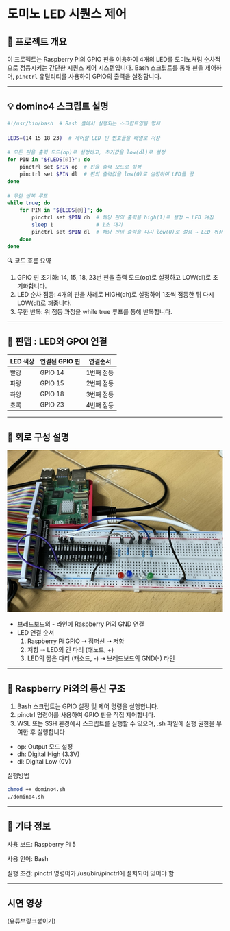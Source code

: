 # 도미노 LED 시퀀스 제어

## 📝 프로젝트 개요
이 프로젝트는 Raspberry Pi의 GPIO 핀을 이용하여 4개의 LED를 도미노처럼 순차적으로 점등시키는 간단한 시퀀스 제어 시스템입니다. Bash 스크립트를 통해 핀을 제어하며, `pinctrl` 유틸리티를 사용하여 GPIO의 출력을 설정합니다.

---

## 💡 domino4 스크립트 설명

```bash
#!/usr/bin/bash  # Bash 셸에서 실행되는 스크립트임을 명시

LEDS=(14 15 18 23)  # 제어할 LED 핀 번호들을 배열로 저장

# 모든 핀을 출력 모드(op)로 설정하고, 초기값을 low(dl)로 설정
for PIN in "${LEDS[@]}"; do
	pinctrl set $PIN op  # 핀을 출력 모드로 설정
	pinctrl set $PIN dl  # 핀의 출력값을 low(0)로 설정하여 LED를 끔
done

# 무한 반복 루프
while true; do
	for PIN in "${LEDS[@]}"; do
		pinctrl set $PIN dh  # 해당 핀의 출력을 high(1)로 설정 → LED 켜짐
		sleep 1              # 1초 대기
		pinctrl set $PIN dl  # 해당 핀의 출력을 다시 low(0)로 설정 → LED 꺼짐
	done
done
```
🔍 코드 흐름 요약
1. GPIO 핀 초기화: 14, 15, 18, 23번 핀을 출력 모드(op)로 설정하고 LOW(dl)로 초기화합니다.
2. LED 순차 점등: 4개의 핀을 차례로 HIGH(dh)로 설정하여 1초씩 점등한 뒤 다시 LOW(dl)로 꺼줍니다.
3. 무한 반복: 위 점등 과정을 while true 루프를 통해 반복합니다.

---

## 🧩 핀맵 : LED와 GPOI 연결

| LED 색상 | 연결된 GPIO 핀 | 연결순서
|----------|----------------|---------
| 빨강     | GPIO 14        | 1번째 점등
| 파랑     | GPIO 15        | 2번째 점등
| 하양     | GPIO 18        | 3번째 점등
| 초록     | GPIO 23        | 4번째 점등

---
## 🔌 회로 구성 설명
![회로 사진](../figure/회로.jpg)

- 브레드보드의 - 라인에 Raspberry Pi의 GND 연결
- LED 연결 순서
  1. Raspberry Pi GPIO ➝ 점퍼선 ➝ 저항 
  2. 저항 ➝ LED의 긴 다리 (애노드, +)
  3. LED의 짧은 다리 (캐소드, -) ➝ 브레드보드의 GND(-) 라인

---
## 🔄 Raspberry Pi와의 통신 구조
1. Bash 스크립트는 GPIO 설정 및 제어 명령을 실행합니다.
2. pinctrl 명령어를 사용하여 GPIO 핀을 직접 제어합니다.
3. WSL 또는 SSH 환경에서 스크립트를 실행할 수 있으며, .sh 파일에 실행 권한을 부여한 후 실행합니다
- op: Output 모드 설정
- dh: Digital High (3.3V)
- dl: Digital Low (0V)

실행방법
```bash
chmod +x domino4.sh
./domino4.sh
```

---
## 📎 기타 정보
사용 보드: Raspberry Pi 5

사용 언어: Bash

실행 조건: pinctrl 명령어가 /usr/bin/pinctrl에 설치되어 있어야 함

---
## 시연 영상
(유튜브링크붙이기)
